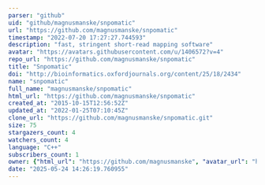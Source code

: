 ```yaml
---
parser: "github"
uid: "github/magnusmanske/snpomatic"
url: "https://github.com/magnusmanske/snpomatic"
timestamp: "2022-07-20 17:27:27.744593"
description: "fast, stringent short-read mapping software"
avatar: "https://avatars.githubusercontent.com/u/1406572?v=4"
repo_url: "https://github.com/magnusmanske/snpomatic"
title: "Snpomatic"
doi: "http://bioinformatics.oxfordjournals.org/content/25/18/2434"
name: "snpomatic"
full_name: "magnusmanske/snpomatic"
html_url: "https://github.com/magnusmanske/snpomatic"
created_at: "2015-10-15T12:56:52Z"
updated_at: "2022-01-25T07:10:45Z"
clone_url: "https://github.com/magnusmanske/snpomatic.git"
size: 75
stargazers_count: 4
watchers_count: 4
language: "C++"
subscribers_count: 1
owner: {"html_url": "https://github.com/magnusmanske", "avatar_url": "https://avatars.githubusercontent.com/u/1406572?v=4", "login": "magnusmanske", "type": "User"}
date: "2025-05-24 14:26:19.760955"
---
```

